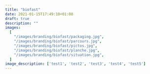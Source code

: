 ```yaml
---
title: "biofast"
date: 2021-01-15T17:49:10+01:00
draft: true
description: ""
images:
  [
    "/images/branding/biofast/packaging.jpg",
    "/images/branding/biofast/parcours.jpg",
    "/images/branding/biofast/pictos.jpg",
    "/images/branding/biofast/planche.jpg",
    "/images/branding/biofast/situation.jpg",
  ]
image_description: ['test1', 'test2', 'test3', 'test4', 'test5']
---
```

